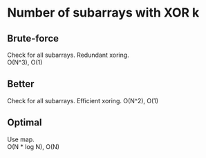 # Number of subarrays with XOR k
## Brute-force
Check for all subarrays. Redundant xoring.  
O(N^3), O(1)
## Better
Check for all subarrays. Efficient xoring.
O(N^2), O(1)
## Optimal
Use map.  
O(N * log N), O(N)